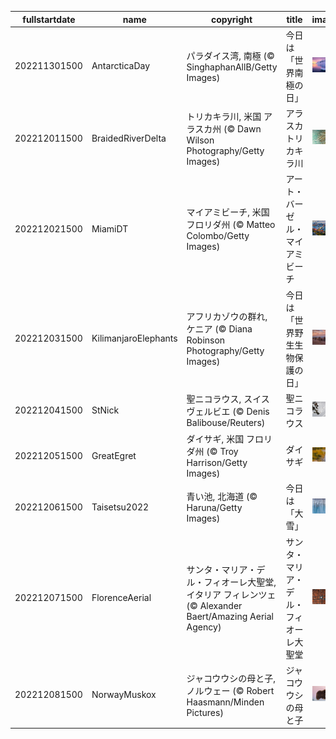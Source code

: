 |fullstartdate|name|copyright|title|image|
|--|--|--|--|--|
202211301500|AntarcticaDay|パラダイス湾, 南極 (© SinghaphanAllB/Getty Images)|今日は「世界南極の日」|![](/ja-JP/2022/12/202211301500AntarcticaDay.jpg)|
202212011500|BraidedRiverDelta|トリカキラ川, 米国 アラスカ州 (© Dawn Wilson Photography/Getty Images)|アラスカ トリカキラ川|![](/ja-JP/2022/12/202212011500BraidedRiverDelta.jpg)|
202212021500|MiamiDT|マイアミビーチ, 米国 フロリダ州 (© Matteo Colombo/Getty Images)|アート・バーゼル・マイアミビーチ|![](/ja-JP/2022/12/202212021500MiamiDT.jpg)|
202212031500|KilimanjaroElephants|アフリカゾウの群れ, ケニア (© Diana Robinson Photography/Getty Images)|今日は「世界野生生物保護の日」|![](/ja-JP/2022/12/202212031500KilimanjaroElephants.jpg)|
202212041500|StNick|聖ニコラウス, スイス ヴェルビエ (© Denis Balibouse/Reuters)|聖ニコラウス|![](/ja-JP/2022/12/202212041500StNick.jpg)|
202212051500|GreatEgret|ダイサギ, 米国 フロリダ州 (© Troy Harrison/Getty Images)|ダイサギ|![](/ja-JP/2022/12/202212051500GreatEgret.jpg)|
202212061500|Taisetsu2022|青い池, 北海道 (© Haruna/Getty Images)|今日は「大雪」|![](/ja-JP/2022/12/202212061500Taisetsu2022.jpg)|
202212071500|FlorenceAerial|サンタ・マリア・デル・フィオーレ大聖堂, イタリア フィレンツェ (© Alexander Baert/Amazing Aerial Agency)|サンタ・マリア・デル・フィオーレ大聖堂|![](/ja-JP/2022/12/202212071500FlorenceAerial.jpg)|
202212081500|NorwayMuskox|ジャコウウシの母と子, ノルウェー (© Robert Haasmann/Minden Pictures)|ジャコウウシの母と子|![](/ja-JP/2022/12/202212081500NorwayMuskox.jpg)|
